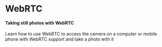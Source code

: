 # WebRTC

#### Taking still photos with WebRTC

Learn how to use WebRTC to access the camera on a computer or mobile phone with WebRTC support and take a photo with it

